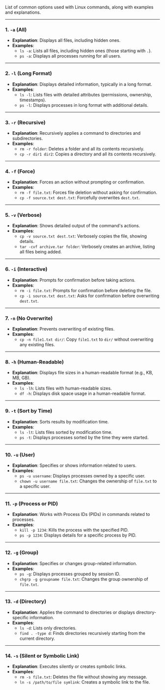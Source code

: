 List of common options used with Linux commands, along with examples and explanations.

---

### 1. **`-a` (All)**
   - **Explanation**: Displays all files, including hidden ones.
   - **Examples**:
     - `ls -a`: Lists all files, including hidden ones (those starting with `.`).
     - `ps -a`: Displays all processes running for all users.

---

### 2. **`-l` (Long Format)**
   - **Explanation**: Displays detailed information, typically in a long format.
   - **Examples**:
     - `ls -l`: Lists files with detailed attributes (permissions, ownership, timestamps).
     - `ps -l`: Displays processes in long format with additional details.

---

### 3. **`-r` (Recursive)**
   - **Explanation**: Recursively applies a command to directories and subdirectories.
   - **Examples**:
     - `rm -r folder`: Deletes a folder and all its contents recursively.
     - `cp -r dir1 dir2`: Copies a directory and all its contents recursively.

---

### 4. **`-f` (Force)**
   - **Explanation**: Forces an action without prompting or confirmation.
   - **Examples**:
     - `rm -f file.txt`: Forces file deletion without asking for confirmation.
     - `cp -f source.txt dest.txt`: Forcefully overwrites `dest.txt`.

---

### 5. **`-v` (Verbose)**
   - **Explanation**: Shows detailed output of the command's actions.
   - **Examples**:
     - `cp -v source.txt dest.txt`: Verbosely copies the file, showing details.
     - `tar -cvf archive.tar folder`: Verbosely creates an archive, listing all files being added.

---

### 6. **`-i` (Interactive)**
   - **Explanation**: Prompts for confirmation before taking actions.
   - **Examples**:
     - `rm -i file.txt`: Prompts for confirmation before deleting the file.
     - `cp -i source.txt dest.txt`: Asks for confirmation before overwriting `dest.txt`.

---

### 7. **`-n` (No Overwrite)**
   - **Explanation**: Prevents overwriting of existing files.
   - **Examples**:
     - `cp -n file1.txt dir/`: Copy `file1.txt` to `dir/` without overwriting any existing files.

---

### 8. **`-h` (Human-Readable)**
   - **Explanation**: Displays file sizes in a human-readable format (e.g., KB, MB, GB).
   - **Examples**:
     - `ls -lh`: Lists files with human-readable sizes.
     - `df -h`: Displays disk space usage in a human-readable format.

---

### 9. **`-t` (Sort by Time)**
   - **Explanation**: Sorts results by modification time.
   - **Examples**:
     - `ls -lt`: Lists files sorted by modification time.
     - `ps -t`: Displays processes sorted by the time they were started.

---

### 10. **`-u` (User)**
   - **Explanation**: Specifies or shows information related to users.
   - **Examples**:
     - `ps -u username`: Displays processes owned by a specific user.
     - `chown -u username file.txt`: Changes the ownership of `file.txt` to a specific user.

---

### 11. **`-p` (Process or PID)**
   - **Explanation**: Works with Process IDs (PIDs) in commands related to processes.
   - **Examples**:
     - `kill -p 1234`: Kills the process with the specified PID.
     - `ps -p 1234`: Displays details for a specific process by PID.

---

### 12. **`-g` (Group)**
   - **Explanation**: Specifies or changes group-related information.
   - **Examples**:
     - `ps -g`: Displays processes grouped by session ID.
     - `chgrp -g groupname file.txt`: Changes the group ownership of `file.txt`.

---

### 13. **`-d` (Directory)**
   - **Explanation**: Applies the command to directories or displays directory-specific information.
   - **Examples**:
     - `ls -d`: Lists only directories.
     - `find . -type d`: Finds directories recursively starting from the current directory.

---

### 14. **`-s` (Silent or Symbolic Link)**
   - **Explanation**: Executes silently or creates symbolic links.
   - **Examples**:
     - `rm -s file.txt`: Deletes the file without showing any message.
     - `ln -s /path/to/file symlink`: Creates a symbolic link to the file.
